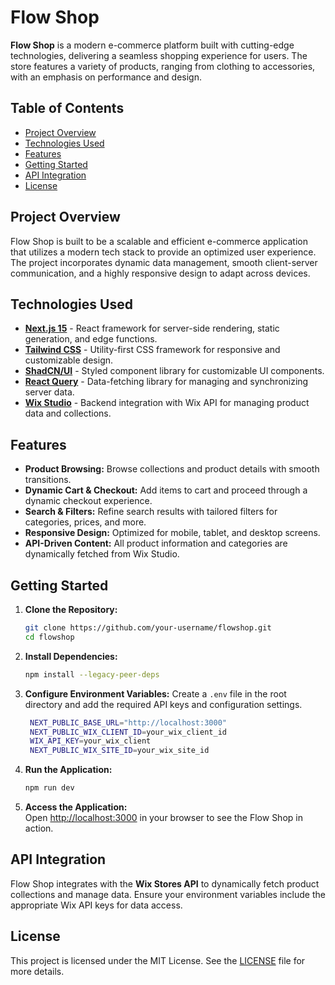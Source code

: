 

# Flow Shop

**Flow Shop** is a modern e-commerce platform built with cutting-edge technologies, delivering a seamless shopping experience for users. The store features a variety of products, ranging from clothing to accessories, with an emphasis on performance and design.

## Table of Contents
- [Project Overview](#project-overview)
- [Technologies Used](#technologies-used)
- [Features](#features)
- [Getting Started](#getting-started)
- [API Integration](#api-integration)
- [License](#license)

## Project Overview
Flow Shop is built to be a scalable and efficient e-commerce application that utilizes a modern tech stack to provide an optimized user experience. The project incorporates dynamic data management, smooth client-server communication, and a highly responsive design to adapt across devices.

## Technologies Used

- **[Next.js 15](https://nextjs.org/)** - React framework for server-side rendering, static generation, and edge functions.
- **[Tailwind CSS](https://tailwindcss.com/)** - Utility-first CSS framework for responsive and customizable design.
- **[ShadCN/UI](https://shadcn.dev/)** - Styled component library for customizable UI components.
- **[React Query](https://react-query.tanstack.com/)** - Data-fetching library for managing and synchronizing server data.
- **[Wix Studio](https://www.wix.com/studio)** - Backend integration with Wix API for managing product data and collections.

## Features

- **Product Browsing:** Browse collections and product details with smooth transitions.
- **Dynamic Cart & Checkout:** Add items to cart and proceed through a dynamic checkout experience.
- **Search & Filters:** Refine search results with tailored filters for categories, prices, and more.
- **Responsive Design:** Optimized for mobile, tablet, and desktop screens.
- **API-Driven Content:** All product information and categories are dynamically fetched from Wix Studio.

## Getting Started

1. **Clone the Repository:**
   ```bash
   git clone https://github.com/your-username/flowshop.git
   cd flowshop
   ```

2. **Install Dependencies:**
   ```bash
   npm install --legacy-peer-deps
   ```

3. **Configure Environment Variables:**
   Create a `.env` file in the root directory and add the required API keys and configuration settings.
   ```bash 
    NEXT_PUBLIC_BASE_URL="http://localhost:3000"
    NEXT_PUBLIC_WIX_CLIENT_ID=your_wix_client_id
    WIX_API_KEY=your_wix_client
    NEXT_PUBLIC_WIX_SITE_ID=your_wix_site_id
   ```

4. **Run the Application:**
   ```bash
   npm run dev
   ```

5. **Access the Application:**  
   Open [http://localhost:3000](http://localhost:3000) in your browser to see the Flow Shop in action.

## API Integration

Flow Shop integrates with the **Wix Stores API** to dynamically fetch product collections and manage data. Ensure your environment variables include the appropriate Wix API keys for data access. 


## License

This project is licensed under the MIT License. See the [LICENSE](LICENSE)  file for more details.

